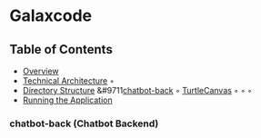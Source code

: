 
# Galaxcode 

## Table of Contents
+ [Overview](#overview)
+ [Technical Architecture](#technical)
    &#9702;
+ [Directory Structure](#directory)
    &#9711[chatbot-back](#chatbot)
    &#9702; [TurtleCanvas](#turtle)
    &#9702;
    &#9702;
    &#9702;
+ [Running the Application](#running)










### chatbot-back (Chatbot Backend) 
